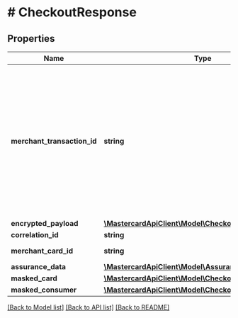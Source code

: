 # # CheckoutResponse

## Properties

Name | Type | Description | Notes
------------ | ------------- | ------------- | -------------
**merchant_transaction_id** | **string** | Merchant Checkout Transaction Identifier which is returned in the checkoutResponse to either checkoutWithCard or checkoutWithNewCard JavaScript methods and links the client-side JavaScript calls and server-side API calls for a specific transaction. Optional for Subsequent Payment or Subsequent Split Shipment. |
**encrypted_payload** | [**\MastercardApiClient\Model\CheckoutEncryptedPayload**](CheckoutEncryptedPayload.md) |  |
**correlation_id** | **string** | Correlation ID. |
**merchant_card_id** | **string** | Merchant card identifer. | [optional]
**assurance_data** | [**\MastercardApiClient\Model\AssuranceData**](AssuranceData.md) |  | [optional]
**masked_card** | [**\MastercardApiClient\Model\CheckoutMaskedCard**](CheckoutMaskedCard.md) |  | [optional]
**masked_consumer** | [**\MastercardApiClient\Model\CheckoutMaskedConsumer**](CheckoutMaskedConsumer.md) |  | [optional]

[[Back to Model list]](../../README.md#models) [[Back to API list]](../../README.md#endpoints) [[Back to README]](../../README.md)
